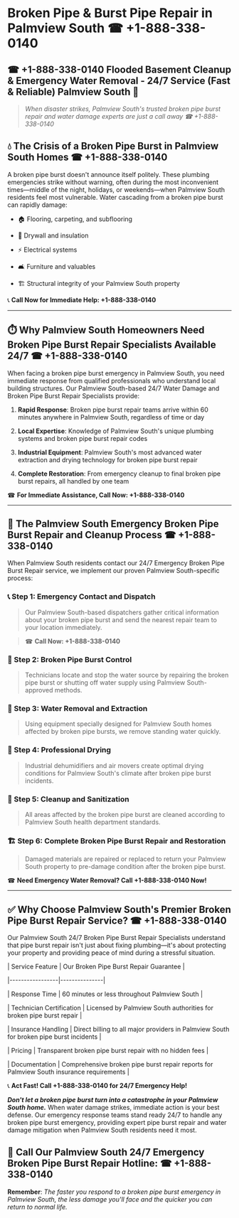 # Broken Pipe & Burst Pipe Repair in Palmview South ☎ +1-888-338-0140  
## ☎ +1-888-338-0140 Flooded Basement Cleanup & Emergency Water Removal - 24/7 Service (Fast & Reliable) Palmview South 🚨  

> *When disaster strikes, Palmview South's trusted broken pipe burst repair and water damage experts are just a call away ☎ +1-888-338-0140*  

## 💧 The Crisis of a Broken Pipe Burst in Palmview South Homes ☎ +1-888-338-0140  

A broken pipe burst doesn't announce itself politely. These plumbing emergencies strike without warning, often during the most inconvenient times—middle of the night, holidays, or weekends—when Palmview South residents feel most vulnerable. Water cascading from a broken pipe burst can rapidly damage:  

* 🏠 Flooring, carpeting, and subflooring  
* 🧱 Drywall and insulation  
* ⚡ Electrical systems  
* 🛋️ Furniture and valuables  
* 🏗️ Structural integrity of your Palmview South property  

📞 **Call Now for Immediate Help: +1-888-338-0140**  

---  

## ⏱️ Why Palmview South Homeowners Need Broken Pipe Burst Repair Specialists Available 24/7 ☎ +1-888-338-0140  

When facing a broken pipe burst emergency in Palmview South, you need immediate response from qualified professionals who understand local building structures. Our Palmview South-based 24/7 Water Damage and Broken Pipe Burst Repair Specialists provide:  

1. **Rapid Response**: Broken pipe burst repair teams arrive within 60 minutes anywhere in Palmview South, regardless of time or day  
2. **Local Expertise**: Knowledge of Palmview South's unique plumbing systems and broken pipe burst repair codes  
3. **Industrial Equipment**: Palmview South's most advanced water extraction and drying technology for broken pipe burst repair  
4. **Complete Restoration**: From emergency cleanup to final broken pipe burst repairs, all handled by one team  

☎ **For Immediate Assistance, Call Now: +1-888-338-0140**  

---  

## 🔧 The Palmview South Emergency Broken Pipe Burst Repair and Cleanup Process ☎ +1-888-338-0140  

When Palmview South residents contact our 24/7 Emergency Broken Pipe Burst Repair service, we implement our proven Palmview South-specific process:  

### 📞 Step 1: Emergency Contact and Dispatch  
> Our Palmview South-based dispatchers gather critical information about your broken pipe burst and send the nearest repair team to your location immediately.  
> ☎ **Call Now: +1-888-338-0140**  

### 🚿 Step 2: Broken Pipe Burst Control  
> Technicians locate and stop the water source by repairing the broken pipe burst or shutting off water supply using Palmview South-approved methods.  

### 🌊 Step 3: Water Removal and Extraction  
> Using equipment specially designed for Palmview South homes affected by broken pipe bursts, we remove standing water quickly.  

### 💨 Step 4: Professional Drying  
> Industrial dehumidifiers and air movers create optimal drying conditions for Palmview South's climate after broken pipe burst incidents.  

### 🧼 Step 5: Cleanup and Sanitization  
> All areas affected by the broken pipe burst are cleaned according to Palmview South health department standards.  

### 🏗️ Step 6: Complete Broken Pipe Burst Repair and Restoration  
> Damaged materials are repaired or replaced to return your Palmview South property to pre-damage condition after the broken pipe burst.  

☎ **Need Emergency Water Removal? Call +1-888-338-0140 Now!**  

---  

## ✅ Why Choose Palmview South's Premier Broken Pipe Burst Repair Service? ☎ +1-888-338-0140  

Our Palmview South 24/7 Broken Pipe Burst Repair Specialists understand that pipe burst repair isn't just about fixing plumbing—it's about protecting your property and providing peace of mind during a stressful situation.  

| Service Feature | Our Broken Pipe Burst Repair Guarantee |  
|-----------------|---------------|  
| Response Time | 60 minutes or less throughout Palmview South |  
| Technician Certification | Licensed by Palmview South authorities for broken pipe burst repair |  
| Insurance Handling | Direct billing to all major providers in Palmview South for broken pipe burst incidents |  
| Pricing | Transparent broken pipe burst repair with no hidden fees |  
| Documentation | Comprehensive broken pipe burst repair reports for Palmview South insurance requirements |  

📞 **Act Fast! Call +1-888-338-0140 for 24/7 Emergency Help!**  

***Don't let a broken pipe burst turn into a catastrophe in your Palmview South home.*** When water damage strikes, immediate action is your best defense. Our emergency response teams stand ready 24/7 to handle any broken pipe burst emergency, providing expert pipe burst repair and water damage mitigation when Palmview South residents need it most.  

## 📱 Call Our Palmview South 24/7 Emergency Broken Pipe Burst Repair Hotline: ☎ +1-888-338-0140  

**Remember**: *The faster you respond to a broken pipe burst emergency in Palmview South, the less damage you'll face and the quicker you can return to normal life.*